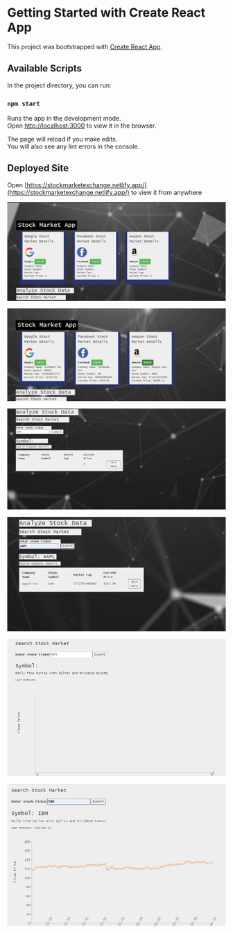 # Getting Started with Create React App

This project was bootstrapped with [Create React App](https://github.com/facebook/create-react-app).

## Available Scripts

In the project directory, you can run:

### `npm start`

Runs the app in the development mode.\
Open [http://localhost:3000](http://localhost:3000) to view it in the browser.

The page will reload if you make edits.\
You will also see any lint errors in the console.

## Deployed Site
Open [https://stockmarketexchange.netlify.app/](https://stockmarketexchange.netlify.app/) to view it from anywhere



![](https://github.com/tariqaziz123/stockmarket/blob/main/src/Images/Screenshot%202021-04-17%20163555.jpg)


![](https://github.com/tariqaziz123/stockmarket/blob/main/src/Images/Screenshot%202021-04-17%20163658.jpg)


![](https://github.com/tariqaziz123/stockmarket/blob/main/src/Images/Screenshot%202021-04-17%20163726.jpg)


![](https://github.com/tariqaziz123/stockmarket/blob/main/src/Images/Screenshot%202021-04-17%20163755.jpg)


![](https://github.com/tariqaziz123/stockmarket/blob/main/src/Images/Screenshot%202021-04-17%20163832.jpg)

![](https://github.com/tariqaziz123/stockmarket/blob/main/src/Images/Screenshot%202021-04-17%20163857.jpg)
